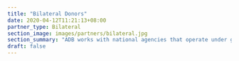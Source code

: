 ```yaml
---
title: "Bilateral Donors"
date: 2020-04-12T11:21:13+08:00
partner_type: Bilateral
section_image: images/partners/bilateral.jpg
section_summary: "ADB works with national agencies that operate under governments of individual countries. These agencies are dedicated to advancing foreign policy goals while contributing to the economic and social development of recipient developing countries." 
draft: false
---
```


